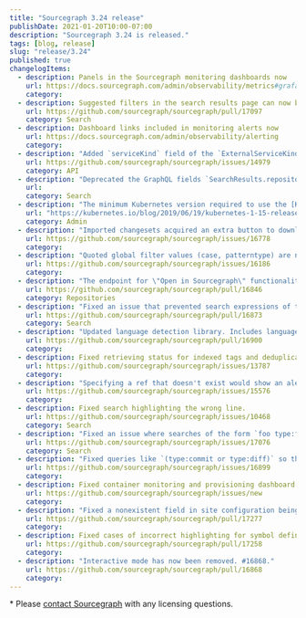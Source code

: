 ```yaml
---
title: "Sourcegraph 3.24 release"
publishDate: 2021-01-20T10:00-07:00
description: "Sourcegraph 3.24 is released."
tags: [blog, release]
slug: "release/3.24"
published: true
changelogItems:
  - description: Panels in the Sourcegraph monitoring dashboards now
    url: https://docs.sourcegraph.com/admin/observability/metrics#grafana
    category: 
  - description: Suggested filters in the search results page can now be scrolled.
    url: https://github.com/sourcegraph/sourcegraph/pull/17097
    category: Search
  - description: Dashboard links included in monitoring alerts now
    url: https://docs.sourcegraph.com/admin/observability/alerting
    category: 
  - description: "Added `serviceKind` field of the `ExternalServiceKind` type to `Repository.externalURLs` GraphQL API, `serviceType` field is deprecated and will be removed in the future releases."
    url: https://github.com/sourcegraph/sourcegraph/issues/14979
    category: API
  - description: "Deprecated the GraphQL fields `SearchResults.repositoriesSearched` and `SearchResults.indexedRepositoriesSearched`."
    url: 
    category: Search
  - description: "The minimum Kubernetes version required to use the [Kubernetes deployment option](https://docs.sourcegraph.com/admin/install/kubernetes) is now v1.15 (released June 2019)."
    url: "https://kubernetes.io/blog/2019/06/19/kubernetes-1-15-release-announcement/"
    category: Admin
  - description: "Imported changesets acquired an extra button to download the \"generated diff\", which did nothing, since imported changesets don't have a generated diff. This button has been removed."
    url: https://github.com/sourcegraph/sourcegraph/issues/16778
    category: 
  - description: "Quoted global filter values (case, patterntype) are now properly extracted and set in URL parameters."
    url: https://github.com/sourcegraph/sourcegraph/issues/16186
    category: 
  - description: "The endpoint for \"Open in Sourcegraph\" functionality in editor extensions now uses code host connection information to resolve the repository, which makes it more correct and respect the `repositoryPathPattern` setting."
    url: https://github.com/sourcegraph/sourcegraph/pull/16846
    category: Repositories
  - description: "Fixed an issue that prevented search expressions of the form `repo:foo (rev:a or rev:b)` from evaluating all revisions"
    url: https://github.com/sourcegraph/sourcegraph/pull/16873
    category: Search
  - description: "Updated language detection library. Includes language detection for `lang:starlark`."
    url: https://github.com/sourcegraph/sourcegraph/pull/16900
    category: 
  - description: Fixed retrieving status for indexed tags and deduplicated main branches in the indexing settings page.
    url: https://github.com/sourcegraph/sourcegraph/issues/13787
    category: 
  - description: "Specifying a ref that doesn't exist would show an alert, but still return results"
    url: https://github.com/sourcegraph/sourcegraph/issues/15576
    category: 
  - description: Fixed search highlighting the wrong line.
    url: https://github.com/sourcegraph/sourcegraph/issues/10468
    category: Search
  - description: "Fixed an issue where searches of the form `foo type:file` returned results of type `path` too."
    url: https://github.com/sourcegraph/sourcegraph/issues/17076
    category: Search
  - description: "Fixed queries like `(type:commit or type:diff)` so that if the query matches both the commit message and the diff, both are returned as results."
    url: https://github.com/sourcegraph/sourcegraph/issues/16899
    category: 
  - description: Fixed container monitoring and provisioning dashboard panels not displaying metrics in certain deployment types and environments. If you continue to have issues with these panels not displaying any metrics after upgrading, please open an issue.
    url: https://github.com/sourcegraph/sourcegraph/issues/new
    category: 
  - description: "Fixed a nonexistent field in site configuration being marked as \"required\" when configuring PagerDuty alert notifications."
    url: https://github.com/sourcegraph/sourcegraph/pull/17277
    category: 
  - description: Fixed cases of incorrect highlighting for symbol definitions in the definitions panel.
    url: https://github.com/sourcegraph/sourcegraph/pull/17258
    category: 
  - description: "Interactive mode has now been removed. #16868."
    url: https://github.com/sourcegraph/sourcegraph/pull/16868
    category: 
---
```

\* Please [contact Sourcegraph](https://about.sourcegraph.com/contact/sales/) with any licensing questions.